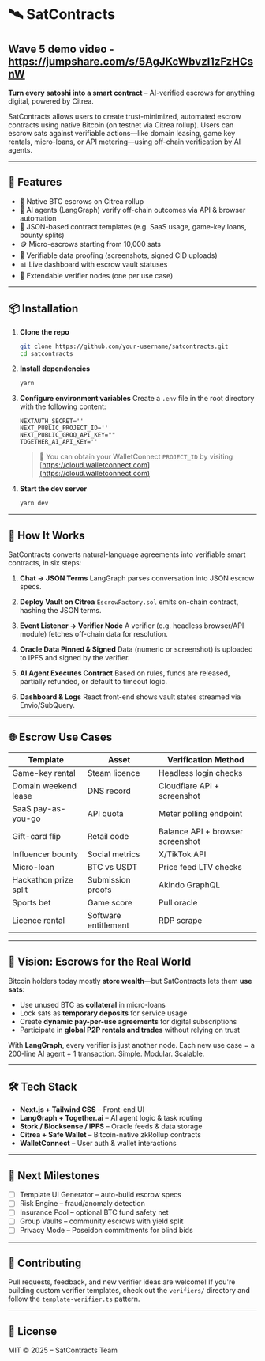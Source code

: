 
# 🛰️ SatContracts


## Wave 5 demo video - https://jumpshare.com/s/5AgJKcWbvzl1zFzHCsnW

**Turn every satoshi into a smart contract** – AI-verified escrows for anything digital, powered by Citrea.

SatContracts allows users to create trust-minimized, automated escrow contracts using native Bitcoin (on testnet via Citrea rollup). Users can escrow sats against verifiable actions—like domain leasing, game key rentals, micro-loans, or API metering—using off-chain verification by AI agents.

---

## 🚀 Features

- 🔐 Native BTC escrows on Citrea rollup
- 🤖 AI agents (LangGraph) verify off-chain outcomes via API & browser automation
- 🧠 JSON-based contract templates (e.g. SaaS usage, game-key loans, bounty splits)
- 🪙 Micro-escrows starting from 10,000 sats
- 📸 Verifiable data proofing (screenshots, signed CID uploads)
- 📊 Live dashboard with escrow vault statuses
- 🧩 Extendable verifier nodes (one per use case)

---

## 📦 Installation

1. **Clone the repo**
   ```bash
   git clone https://github.com/your-username/satcontracts.git
   cd satcontracts
   ```

2. **Install dependencies**
   ```bash
   yarn
   ```

3. **Configure environment variables**
   Create a `.env` file in the root directory with the following content:
   ```
   NEXTAUTH_SECRET=''
   NEXT_PUBLIC_PROJECT_ID=''
   NEXT_PUBLIC_GROQ_API_KEY=""
   TOGETHER_AI_API_KEY=''
   ```
   > 🧠 You can obtain your WalletConnect `PROJECT_ID` by visiting [https://cloud.walletconnect.com](https://cloud.walletconnect.com)

4. **Start the dev server**
   ```bash
   yarn dev
   ```

---

## 🧪 How It Works

SatContracts converts natural-language agreements into verifiable smart contracts, in six steps:

1. **Chat → JSON Terms**
   LangGraph parses conversation into JSON escrow specs.

2. **Deploy Vault on Citrea**
   `EscrowFactory.sol` emits on-chain contract, hashing the JSON terms.

3. **Event Listener → Verifier Node**
   A verifier (e.g. headless browser/API module) fetches off-chain data for resolution.

4. **Oracle Data Pinned & Signed**
   Data (numeric or screenshot) is uploaded to IPFS and signed by the verifier.

5. **AI Agent Executes Contract**
   Based on rules, funds are released, partially refunded, or default to timeout logic.

6. **Dashboard & Logs**
   React front-end shows vault states streamed via Envio/SubQuery.

---

## 🌐 Escrow Use Cases

| Template              | Asset                | Verification Method              |
| --------------------- | -------------------- | -------------------------------- |
| Game-key rental       | Steam licence        | Headless login checks            |
| Domain weekend lease  | DNS record           | Cloudflare API + screenshot      |
| SaaS pay-as-you-go    | API quota            | Meter polling endpoint           |
| Gift-card flip        | Retail code          | Balance API + browser screenshot |
| Influencer bounty     | Social metrics       | X/TikTok API                     |
| Micro-loan            | BTC vs USDT          | Price feed LTV checks            |
| Hackathon prize split | Submission proofs    | Akindo GraphQL                   |
| Sports bet            | Game score           | Pull oracle                      |
| Licence rental        | Software entitlement | RDP scrape                       |

---

## 🔮 Vision: Escrows for the Real World

Bitcoin holders today mostly **store wealth**—but SatContracts lets them **use sats**:

* Use unused BTC as **collateral** in micro-loans
* Lock sats as **temporary deposits** for service usage
* Create **dynamic pay-per-use agreements** for digital subscriptions
* Participate in **global P2P rentals and trades** without relying on trust

With **LangGraph**, every verifier is just another node. Each new use case = a 200-line AI agent + 1 transaction. Simple. Modular. Scalable.

---

## 🛠️ Tech Stack

* **Next.js + Tailwind CSS** – Front-end UI
* **LangGraph + Together.ai** – AI agent logic & task routing
* **Stork / Blocksense / IPFS** – Oracle feeds & data storage
* **Citrea + Safe Wallet** – Bitcoin-native zkRollup contracts
* **WalletConnect** – User auth & wallet interactions

---

## 📅 Next Milestones

* [ ] Template UI Generator – auto-build escrow specs
* [ ] Risk Engine – fraud/anomaly detection
* [ ] Insurance Pool – optional BTC fund safety net
* [ ] Group Vaults – community escrows with yield split
* [ ] Privacy Mode – Poseidon commitments for blind bids

---

## 👥 Contributing

Pull requests, feedback, and new verifier ideas are welcome!
If you're building custom verifier templates, check out the `verifiers/` directory and follow the `template-verifier.ts` pattern.

---

## 📜 License

MIT © 2025 – SatContracts Team
